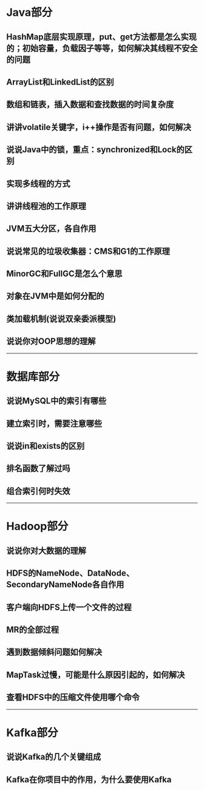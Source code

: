 # Java部分
## HashMap底层实现原理，put、get方法都是怎么实现的；初始容量，负载因子等等，如何解决其线程不安全的问题
## ArrayList和LinkedList的区别
## 数组和链表，插入数据和查找数据的时间复杂度
## 讲讲volatile关键字，i++操作是否有问题，如何解决
## 说说Java中的锁，重点：synchronized和Lock的区别
## 实现多线程的方式
## 讲讲线程池的工作原理
## JVM五大分区，各自作用
## 说说常见的垃圾收集器：CMS和G1的工作原理
## MinorGC和FullGC是怎么个意思
## 对象在JVM中是如何分配的
## 类加载机制(说说双亲委派模型)
## 说说你对OOP思想的理解
---
# 数据库部分
## 说说MySQL中的索引有哪些
## 建立索引时，需要注意哪些
## 说说in和exists的区别
## 排名函数了解过吗
## 组合索引何时失效
---
# Hadoop部分
## 说说你对大数据的理解
## HDFS的NameNode、DataNode、SecondaryNameNode各自作用
## 客户端向HDFS上传一个文件的过程
## MR的全部过程
## 遇到数据倾斜问题如何解决
## MapTask过慢，可能是什么原因引起的，如何解决
## 查看HDFS中的压缩文件使用哪个命令
---
# Kafka部分
## 说说Kafka的几个关键组成
## Kafka在你项目中的作用，为什么要使用Kafka